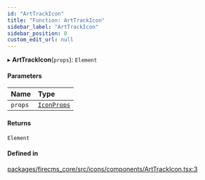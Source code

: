 ```yaml
---
id: "ArtTrackIcon"
title: "Function: ArtTrackIcon"
sidebar_label: "ArtTrackIcon"
sidebar_position: 0
custom_edit_url: null
---
```


▸ **ArtTrackIcon**(`props`): `Element`

#### Parameters

| Name | Type |
| :------ | :------ |
| `props` | [`IconProps`](../types/IconProps.md) |

#### Returns

`Element`

#### Defined in

[packages/firecms_core/src/icons/components/ArtTrackIcon.tsx:3](https://github.com/FireCMSco/firecms/blob/d45f3739/packages/firecms_core/src/icons/components/ArtTrackIcon.tsx#L3)
